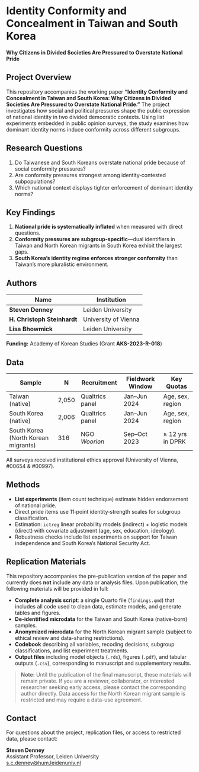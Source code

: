 # Identity Conformity and Concealment in Taiwan and South Korea
**Why Citizens in Divided Societies Are Pressured to Overstate National Pride**

## Project Overview
This repository accompanies the working paper **“Identity Conformity and Concealment in Taiwan and South Korea: Why Citizens in Divided Societies Are Pressured to Overstate National Pride.”** The project investigates how social and political pressures shape the public expression of national identity in two divided democratic contexts. Using list experiments embedded in public opinion surveys, the study examines how dominant identity norms induce conformity across different subgroups.

## Research Questions

1. Do Taiwanese and South Koreans overstate national pride because of social conformity pressures?  
2. Are conformity pressures strongest among identity‐contested subpopulations?  
3. Which national context displays tighter enforcement of dominant identity norms?

## Key Findings

1. **National pride is systematically inflated** when measured with direct questions.  
2. **Conformity pressures are subgroup‐specific**—dual identifiers in Taiwan and North Korean migrants in South Korea exhibit the largest gaps.  
3. **South Korea’s identity regime enforces stronger conformity** than Taiwan’s more pluralistic environment.

## Authors

| Name | Institution |
|------|-------------|
| **Steven Denney** | Leiden University |
| **H. Christoph Steinhardt** | University of Vienna |
| **Lisa Bhowmick** | Leiden University |

**Funding:** Academy of Korean Studies (Grant **AKS-2023-R-018**)

## Data
| Sample | N | Recruitment | Fieldwork Window | Key Quotas |
|--------|---|-------------|------------------|------------|
| Taiwan (native) | 2,050 | Qualtrics panel | Jan–Jun 2024 | Age, sex, region |
| South Korea (native) | 2,006 | Qualtrics panel | Jan–Jun 2024 | Age, sex, region |
| South Korea (North Korean migrants) | 316 | NGO *Woorion* | Sep–Oct 2023 | ≥ 12 yrs in DPRK |

All surveys received institutional ethics approval (University of Vienna, #00654 & #00997).

## Methods
* **List experiments** (item count technique) estimate hidden endorsement of national pride.
* Direct pride items use 11‐point identity‐strength scales for subgroup classification.
* Estimation: `ictreg` linear probability models (indirect) + logistic models (direct) with covariate adjustment (age, sex, education, ideology).
* Robustness checks include list experiments on support for Taiwan independence and South Korea’s National Security Act.

## Replication Materials

This repository accompanies the pre-publication version of the paper and currently does **not** include any data or analysis files. Upon publication, the following materials will be provided in full:

- **Complete analysis script**: a single Quarto file (`findings.qmd`) that includes all code used to clean data, estimate models, and generate tables and figures.
- **De-identified microdata** for the Taiwan and South Korea (native-born) samples.
- **Anonymized microdata** for the North Korean migrant sample (subject to ethical review and data-sharing restrictions).
- **Codebook** describing all variables, recoding decisions, subgroup classifications, and list experiment treatments.
- **Output files** including model objects (`.rds`), figures (`.pdf`), and tabular outputs (`.csv`), corresponding to manuscript and supplementary results.

> **Note:** Until the publication of the final manuscript, these materials will remain private. If you are a reviewer, collaborator, or interested researcher seeking early access, please contact the corresponding author directly. Data access for the North Korean migrant sample is restricted and may require a data-use agreement.

## Contact

For questions about the project, replication files, or access to restricted data, please contact:

**Steven Denney**  
Assistant Professor, Leiden University  
s.c.denney@hum.leidenuniv.nl  

